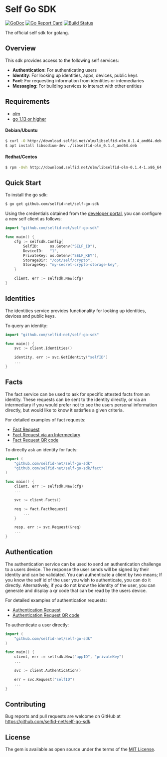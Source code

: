 # Self Go SDK

[![GoDoc](https://godoc.org/github.com/selfid-net/self-go-sdk?status.svg)](https://godoc.org/github.com/selfid-net/self-go-sdk) [![Go Report Card](https://goreportcard.com/badge/github.com/selfid-net/self-go-sdk)](https://goreportcard.com/report/github.com/selfid-net/self-go-sdk) [![Build Status](https://travis-ci.com/selfid-net/self-go-sdk?branch=master)](https://travis-ci.com/selfid-net/self-go-sdk)


The official self sdk for golang.

## Overview


This sdk provides access to the following self services:

- **Authentication**: For authenticating users
- **Identity**: For looking up identities, apps, devices, public keys
- **Fact**: For requesting information from identities or intemediaries
- **Messaging**: For building services to interact with other entities

## Requirements

- [olm](github.com/selfid-net/olm)
- [go 1.13 or higher](golang.org)


#### Debian/Ubuntu
```sh
$ curl -O http://download.selfid.net/olm/libselfid-olm_0.1.4_amd64.deb
$ apt install libsodium-dev ./libselfid-olm_0.1.4_amd64.deb
```

#### Redhat/Centos
```sh
$ rpm -Uvh http://download.selfid.net/olm/libselfid-olm-0.1.4-1.x86_64.rpm
```

## Quick Start

To install the go sdk:
```sh
$ go get github.com/selfid-net/self-go-sdk
```


Using the credentials obtained from the [developer portal](developer.selfid.net), you can configure a new self client as follows:

```go
import "github.com/selfid-net/self-go-sdk"

func main() {
    cfg := selfsdk.Config{
		SelfID:     os.Getenv("SELF_ID"),
		DeviceID:   "1",
		PrivateKey: os.Getenv("SELF_KEY"),
		StorageDir: "/opt/self/crypto",
		StorageKey: "my-secret-crypto-storage-key",
	}

    client, err := selfsdk.New(cfg)
}
```

## Identities

The identities service provides functionality for looking up identities, devices and public keys.

To query an identity:

```go
import "github.com/selfid-net/self-go-sdk"

func main() {
    svc := client.Identities()

    identity, err := svc.GetIdentity("selfID")
    ...
}
```

## Facts

The fact service can be used to ask for specific attested facts from an identity. These requests can be sent to the identity directly, or via an intermediary if you would prefer not to see the users personal information directly, but would like to know it satisfies a given criteria.

For detailed examples of fact requests:
- [Fact Request](_examples/fact_request/fact.go)
- [Fact Request via an Intermediary](_examples/fact_request_intermediary/fact.go)
- [Fact Request QR code](_examples/fact_request_qr/fact.go)

To directly ask an identity for facts:

```go
import (
    "github.com/selfid-net/self-go-sdk"
    "github.com/selfid-net/self-go-sdk/fact"
)

func main() {
    client, err := selfsdk.New(cfg)
    ...

    svc := client.Facts()

    req := fact.FactRequest{
        ...
    }

    resp, err := svc.Request(&req)
    ...
}
```

## Authentication

The authentication service can be used to send an authentication challenge to a users device. The response the user sends will be signed by their identity and can be validated. You can authenticate a client by two means; If you know the self id of the user you wish to authenticate, you can do it directly. Alternatively, if you do not know the identity of the user, you can generate and display a qr code that can be read by the users device.

For detailed examples of authentication requests:
- [Authentication Request](_examples/authentication/authentication.go)
- [Authentication Request QR code](_examples/authentication_qr/authentication.go)

To authenticate a user directly:

```go
import (
    "github.com/selfid-net/self-go-sdk"
)

func main() {
    client, err := selfsdk.New("appID", "privateKey")
    ...

    svc := client.Authentication()

    err = svc.Request("selfID")
    ...
}
```

## Contributing

Bug reports and pull requests are welcome on GitHub at https://github.com/selfid-net/self-go-sdk.


## License

The gem is available as open source under the terms of the [MIT License](LICENSE).
